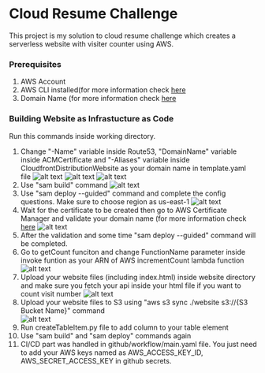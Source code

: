# Cloud Resume Challenge
This project is my solution to cloud resume challenge which creates a serverless website with visiter counter using AWS.

### Prerequisites
1. AWS Account
2. AWS CLI installed(for more information check [here](https://docs.aws.amazon.com/serverless-application-model/latest/developerguide/serverless-sam-cli-install.html) 
3. Domain Name (for more information check [here](https://docs.aws.amazon.com/Route53/latest/DeveloperGuide/domain-register.html)

### Building Website as Infrastucture as Code
Run this commands inside working directory.
1. Change "-Name" variable inside Route53, "DomainName" variable inside ACMCertificate and "-Aliases" variable inside CloudfrontDistributionWebsite as your domain name in template.yaml file 
![alt text](https://github.com/MalikGuzeldemirci/readme-deneme/blob/main/sam-build.png)
![alt text](https://github.com/MalikGuzeldemirci/readme-deneme/blob/main/sam-build.png)
![alt text](https://github.com/MalikGuzeldemirci/readme-deneme/blob/main/sam-build.png)
2. Use "sam build" command 
![alt text](https://github.com/MalikGuzeldemirci/readme-deneme/blob/main/sam-build.png)
3. Use "sam deploy --guided" command and complete the config questions. Make sure to choose region as us-east-1
![alt text](https://github.com/MalikGuzeldemirci/readme-deneme/blob/main/sam-build.png)
4. Wait for the certificate to be created then go to AWS Certificate Manager and validate your domain name (for more information check [here](https://docs.aws.amazon.com/acm/latest/userguide/dns-validation.html)
![alt text](https://github.com/MalikGuzeldemirci/readme-deneme/blob/main/sam-build.png)
5. After the validation and some time "sam deploy --guided" command will be completed.
6. Go to getCount funciton and change FunctionName parameter inside invoke funtion as your ARN of AWS incrementCount lambda function
![alt text](https://github.com/MalikGuzeldemirci/readme-deneme/blob/main/sam-build.png)
7. Upload your website files (including index.html) inside website directory and make sure you fetch your api inside your html file if you want to count visit number
![alt text](https://github.com/MalikGuzeldemirci/readme-deneme/blob/main/sam-build.png)
8. Upload your website files to S3 using "aws s3 sync ./website s3://{S3 Bucket Name}" command  
![alt text](https://github.com/MalikGuzeldemirci/readme-deneme/blob/main/sam-build.png)
9. Run createTableItem.py file to add column to your table element
10. Use "sam build" and "sam deploy" commands again
11. CI/CD part was handled in github/workflow/main.yaml file. You just need to add your AWS keys named as AWS_ACCESS_KEY_ID, AWS_SECRET_ACCESS_KEY in github secrets.